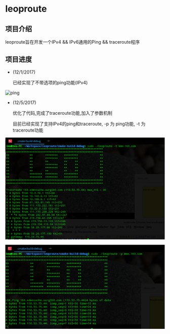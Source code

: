 # leoproute

## 项目介绍

leoproute旨在开发一个IPv4 && IPv6通用的Ping && traceroute程序

## 项目进度
- (12/1/2017)

    已经实现了不带选项的ping功能(IPv4)

![ping](http://ww1.sinaimg.cn/large/0060lm7Tly1fm1chr0qy4j30i10c6taf.jpg)

- (12/5/2017)

    优化了代码,完成了traceroute功能,加入了参数机制

    目前已经实现了支持IPv4的ping和traceroute, -p 为 ping功能, -t 为traceroute功能

![traceroute](https://github.com/thinkerleolee/-/blob/master/%E6%B7%B1%E5%BA%A6%E6%88%AA%E5%9B%BE_%E9%80%89%E6%8B%A9%E5%8C%BA%E5%9F%9F_20171205114430.png?raw=true)

![ping](https://github.com/thinkerleolee/-/blob/master/%E6%B7%B1%E5%BA%A6%E6%88%AA%E5%9B%BE_%E9%80%89%E6%8B%A9%E5%8C%BA%E5%9F%9F_20171205114454.png?raw=true)
